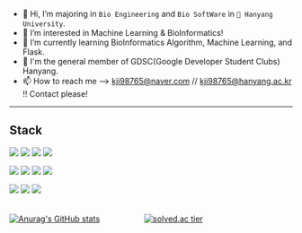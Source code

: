 - 👋 Hi, I’m majoring in `Bio Engineering` and `Bio SoftWare` in `🏢 Hanyang University`.
- 👀 I’m interested in Machine Learning & BioInformatics!
- 🌱 I’m currently learning BioInformatics Algorithm, Machine Learning, and Flask.
- 🏢 I'm the general member of GDSC(Google Developer Student Clubs) Hanyang.  
- 📫 How to reach me --> kji98765@naver.com // kji98765@hanyang.ac.kr !! Contact please!

---

## **Stack**
<!--
Langs
-->
<a href="https://github.com/kangjunseo/kangjunseo/" ><img src="https://img.shields.io/badge/Python-3776AB?style=flat-square&logo=Python&logoColor=white"/></a>
<a href="https://github.com/kangjunseo/kangjunseo/" ><img src="https://img.shields.io/badge/Java-007396?style=flat-square&logo=Java&logoColor=white"/></a> 
<a href="https://github.com/kangjunseo/kangjunseo/" ><img src="https://img.shields.io/badge/C-A8B9CC?style=flat-square&logo=C&logoColor=white"/></a>
<a href="https://github.com/kangjunseo/kangjunseo/" ><img src="https://img.shields.io/badge/C++-00599C?style=flat-square&logo=cplusplus&logoColor=white"/></a>

<!--
Frameworks
-->
<a href="https://github.com/kangjunseo/kangjunseo/" ><img src="https://img.shields.io/badge/Sklearn-F7931E?style=flat-square&logo=scikit-learn&logoColor=white"/></a> 
<a href="https://github.com/kangjunseo/kangjunseo/" ><img src="https://img.shields.io/badge/PyTorch-EE4C2C?style=flat-square&logo=PyTorch&logoColor=white"/></a>
<a href="https://github.com/kangjunseo/kangjunseo/" ><img src="https://img.shields.io/badge/Flask-000000?style=flat-square&logo=Flask&logoColor=white"/></a>
<a href="https://github.com/kangjunseo/kangjunseo/" ><img src="https://img.shields.io/badge/GraphQL-E10098?style=flat-square&logo=GraphQL&logoColor=white"/></a>

<!--
DBs
-->
<a href="https://github.com/kangjunseo/kangjunseo/" ><img src="https://img.shields.io/badge/MySQL-4479A1?style=flat-square&logo=MySQL&logoColor=white"/></a>
<a href="https://github.com/kangjunseo/kangjunseo/" ><img src="https://img.shields.io/badge/PostgreSQL-4169E1?style=flat-square&logo=PostgreSQL&logoColor=white"/></a>
<a href="https://github.com/kangjunseo/kangjunseo/" ><img src="https://img.shields.io/badge/MongoDB-47A248?style=flat-square&logo=MongoDB&logoColor=white"/></a>
<br/>
<br/>
<br/>
[![Anurag's GitHub stats](https://github-readme-stats.vercel.app/api?username=kangjunseo&show_icons=true&theme=dark&hide=issues,contribs)](https://github.com/anuraghazra/github-readme-stats)&nbsp;&nbsp;&nbsp;&nbsp;&nbsp;&nbsp;&nbsp;&nbsp;&nbsp;&nbsp;&nbsp;&nbsp;&nbsp;&nbsp;&nbsp;&nbsp;&nbsp;&nbsp;&nbsp;&nbsp;[![solved.ac tier](http://mazassumnida.wtf/api/v2/generate_badge?boj=kji98765)](https://solved.ac/kji98765)
